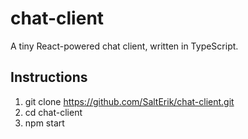 # chat-client

A tiny React-powered chat client, written in TypeScript.

## Instructions

1. git clone https://github.com/SaltErik/chat-client.git
2. cd chat-client
3. npm start
